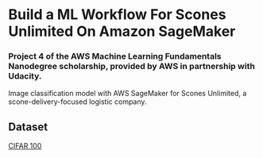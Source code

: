 # Build a ML Workflow For Scones Unlimited On Amazon SageMaker
### Project 4 of the **AWS Machine Learning Fundamentals Nanodegree** scholarship, provided by **AWS** in partnership with **Udacity**.
Image classification model with AWS SageMaker for Scones Unlimited, a scone-delivery-focused logistic company.
## Dataset
[CIFAR 100](https://www.cs.toronto.edu/~kriz/cifar-100-python.tar.gz)
